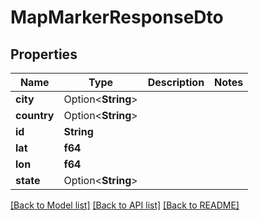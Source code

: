 # MapMarkerResponseDto

## Properties

Name | Type | Description | Notes
------------ | ------------- | ------------- | -------------
**city** | Option<**String**> |  | 
**country** | Option<**String**> |  | 
**id** | **String** |  | 
**lat** | **f64** |  | 
**lon** | **f64** |  | 
**state** | Option<**String**> |  | 

[[Back to Model list]](../README.md#documentation-for-models) [[Back to API list]](../README.md#documentation-for-api-endpoints) [[Back to README]](../README.md)


